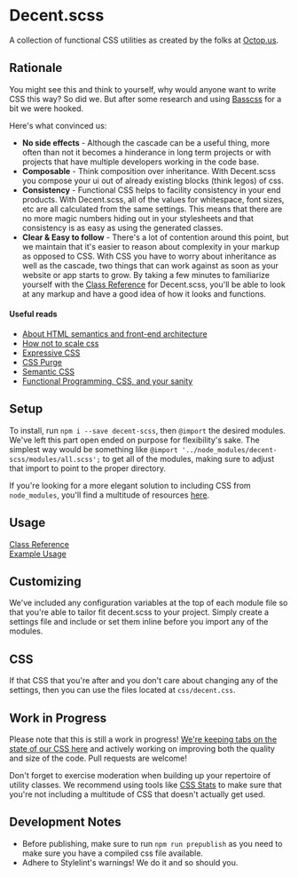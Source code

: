 # Decent.scss

A collection of functional CSS utilities as created by the folks at [Octop.us](http://octop.us).

## Rationale

You might see this and think to yourself, why would anyone want to write CSS this way? So did we. But after some research and using [Basscss](http://www.basscss.com/) for a bit we were hooked.

Here's what convinced us:

* **No side effects** - Although the cascade can be a useful thing, more often than not it becomes a hinderance in long term projects or with projects that have multiple developers working in the code base.
* **Composable** -  Think composition over inheritance. With Decent.scss you compose your ui out of already existing blocks (think legos) of css.
* **Consistency** - Functional CSS helps to facility consistency in your end products. With Decent.scss, all of the values for whitespace, font sizes, etc are all calculated from the same settings. This means that there are no more magic numbers hiding out in your stylesheets and that consistency is as easy as using the generated classes.
* **Clear & Easy to follow** - There's a lot of contention around this point, but we maintain that it's easier to reason about complexity in your markup as opposed to CSS. With CSS you have to worry about inheritance as well as the cascade, two things that can work against as soon as your website or app starts to grow. By taking a few minutes to familiarize yourself with the [Class Reference](https://github.com/octopuscreative/decent-scss/wiki) for Decent.scss, you'll be able to look at any markup and have a good idea of how it looks and functions.

#### Useful reads

* [About HTML semantics and front-end architecture](http://nicolasgallagher.com/about-html-semantics-front-end-architecture/)
* [How not to scale css](https://gist.github.com/mrmrs/5d6c3bf60a9ff410fcec)
* [Expressive CSS](http://johnpolacek.github.io/expressive-css/)
* [CSS Purge](http://csspurge.com/)
* [Semantic CSS](http://snook.ca/archives/html_and_css/semantic-css)
* [Functional Programming, CSS, and your sanity](http://www.jon.gold/2015/07/functional-css/)

## Setup

To install, run `npm i --save decent-scss`, then `@import` the desired modules. We've left this part open ended on purpose for flexibility's sake. The simplest way would be something like `@import '../node_modules/decent-scss/modules/all.scss';` to get all of the modules, making sure to adjust that import to point to the proper directory.

If you're looking for a more elegant solution to including CSS from `node_modules`, you'll find a multitude of resources [here](https://www.google.com/webhp?sourceid=chrome-instant&ion=1&espv=2&ie=UTF-8#q=import+scss+from+node_modules).

## Usage

[Class Reference](https://github.com/octopuscreative/decent-scss/wiki)  
[Example Usage](http://octopuscreative.github.io/decent-scss/index.html)

## Customizing

We've included any configuration variables at the top of each module file so that you're able to tailor fit decent.scss to your project. Simply create a settings file and include or set them inline before you import any of the modules.

## CSS

If that CSS that you're after and you don't care about changing any of the settings, then you can use the files located at `css/decent.css`.

## Work in Progress

Please note that this is still a work in progress! [We're keeping tabs on the state of our CSS here](http://cssstats.com/stats?url=http%3A%2F%2Foctopuscreative.github.io%2Fdecent-scss%2Findex.html&ua=Browser%20Default) and actively working on improving both the quality and size of the code. Pull requests are welcome!

Don't forget to exercise moderation when building up your repertoire of utility classes. We recommend using tools like [CSS Stats](http://cssstats.com) to make sure that you're not including a multitude of CSS that doesn't actually get used.

## Development Notes

* Before publishing, make sure to run `npm run prepublish` as you need to make sure you have a compiled css file available.
* Adhere to Stylelint's warnings! We do it and so should you.
